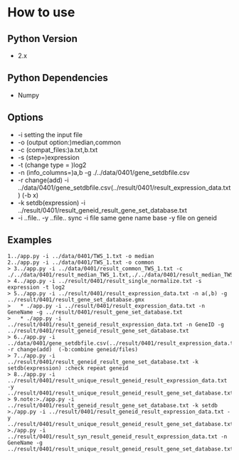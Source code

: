 # How to use

## Python Version

* 2.x

## Python Dependencies

* Numpy

## Options

* -i setting the input file
* -o (output option:)median,common
* -c (compat_files:)a.txt,b.txt
* -s (step=)expression
* -t (change type = )log2
* -n (info_columns=)a,b -g ./../data/0401/gene_setdbfile.csv
* -r change(add)  -i ../data/0401/gene_setdbfile.csv(../result/0401/result_expression_data.txt) (-b x)
* -k setdb(expression) -i ../result/0401/result_geneid_result_gene_set_database.txt
* -i ..file.. -y ..file.. sync -i file same gene name base -y file on geneid

## Examples
```shell
1../app.py -i ../data/0401/TWS_1.txt -o median
2../app.py -i ../data/0401/TWS_1.txt -o common
> 3../app.py -i ../data/0401/result_common_TWS_1.txt -c ./../data/0401/result_median_TWS_1.txt,./../data/0401/result_median_TWS_2.txt,./../data/0401/result_median_TWS_3.txt
> 4../app.py -i ../result/0401/result_single_normalize.txt -s expression -t log2
> 5../app.py -i ../result/0401/result_expression_data.txt -n a(,b) -g ../result/0401/result_gene_set_database.gmx
> 	* ./app.py -i ../result/0401/result_expression_data.txt -n GeneName -g ../result/0401/result_gene_set_database.txt
>	* ./app.py -i ../result/0401/result_geneid_result_expression_data.txt -n GeneID -g ../result/0401/result_geneid_result_gene_set_database.txt
> 6../app.py -i ../data/0401/gene_setdbfile.csv(../result/0401/result_expression_data.txt)  -r change(add)  (-b:combine geneid/files)
> 7../app.py -i ../result/0401/result_geneid_result_gene_set_database.txt -k setdb(expression) :check repeat geneid
> 8../app.py -i ../result/0401/result_unique_result_geneid_result_expression_data.txt -y ../result/0401/result_unique_result_geneid_result_gene_set_database.txt
> 9.note:>./app.py -i ../result/0401/result_geneid_result_gene_set_database.txt -k setdb     >./app.py -i ../result/0401/result_geneid_result_expression_data.txt -y ../result/0401/result_unique_result_geneid_result_gene_set_database.txt >./app.py -i ../result/0401/result_syn_result_geneid_result_expression_data.txt -n GeneName -g ../result/0401/result_unique_result_geneid_result_gene_set_database.txt
```
